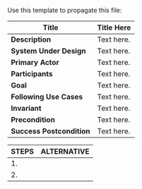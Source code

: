 Use this template to propagate this file:

|Title |   Title Here      |
|---------|---------|
|**Description**|     Text here.       |
|**System Under Design**|     Text here.        |
|**Primary Actor**|     Text here.        |
|**Participants**|     Text here.        |
|**Goal**|     Text here.        |
|**Following Use Cases**|     Text here.        |
|**Invariant**|     Text here.       |
|**Precondition**|     Text here.       |
|**Success Postcondition**|     Text here.       |


|**STEPS**|**ALTERNATIVE**|
|---------|---------|
| 1.      |         |
| 2.      |         |
